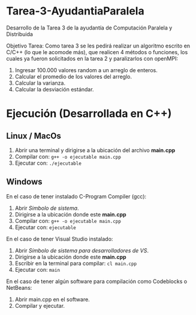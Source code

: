 # Tarea-3-AyudantiaParalela
Desarrollo de la Tarea 3 de la ayudantía de Computación Paralela y Distribuida


Objetivo Tarea: Como tarea 3 se les pedirá  realizar un algoritmo escrito en C/C++ (lo que le acomode  más), que realicen 4 métodos o funciones, los cuales ya fueron solicitados en la tarea 2 y paralizarlos con openMPI:
 1. Ingresar 100.000 valores random a un arreglo de enteros.
 2. Calcular el promedio de los valores del arreglo. 
 3. Calcular la varianza.
 4. Calcular la desviación estándar.


# Ejecución (Desarrollada en C++)

## Linux / MacOs

 1. Abrir una terminal y dirigirse a la ubicación del archivo **main.cpp**
 2. Compilar con: `g++ -o ejecutable main.cpp`
 3. Ejecutar con: `./ejecutable`

## Windows

En el caso de tener instalado C-Program Compiler (gcc):
 1. Abrir *Simbolo de sistema*.
 2. Dirigirse a la ubicación donde este **main.cpp** 
 3. Compilar con: `g++ -o ejecutable main.cpp`
 4. Ejecutar con: `ejecutable`

En el caso de tener Visual Studio instalado:
 1. Abrir *Símbolo de sistema para desarrolladores de VS*. 
 2. Dirigirse a la ubicación donde este **main.cpp** 
 3. Escribir en la terminal para compilar: `cl main.cpp`
 4. Ejecutar con: `main`
 
En el caso de tener algún software para compilación como Codeblocks o NetBeans:
 1. Abrir main.cpp en el software.
 2. Compilar y ejecutar.
